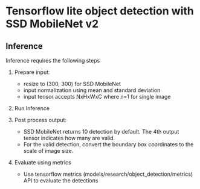 # Tensorflow lite object detection with SSD MobileNet v2

## Inference
Inference requires the following steps
1. Prepare input:
   - resize to (300, 300) for SSD MobileNet
   - input normalization using mean and standard deviation
   - input tensor accepts NxHxWxC where n=1 for single image

2. Run Inference

3. Post process output:
   - SSD MobileNet returns 10 detection by default. The 4th output tensor indicates how many are valid.
   - For the valid detection, convert the boundary box coordinates to the scale of image size.

4. Evaluate using metrics
   - Use tensorflow metrics (models/research/object_detection/metrics) API to evaluate the detections
